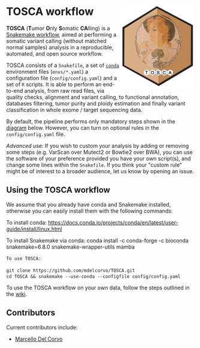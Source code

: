 # TOSCA workflow <img src="img/tosca_image.png" width="200" align="right" />


**TOSCA** (**T**umor **O**nly **S**omatic **CA**lling) is a [Snakemake workflow](https://snakemake.readthedocs.io/en/stable/index.html), aimed at performing a somatic variant calling (without matched normal samples) analysis in a reproducible, automated, and open source workflow.

TOSCA consists of a `Snakefile`, a set of [`conda`](https://conda.io/docs/) environment files (`envs/*.yaml`) a configuration file (`config/config.yaml`) and a set of `R` scripts. It is able to perform an end-to-end analysis, from raw read files, via quality checks, alignment and variant calling, to functional annotation, databases filtering, tumor purity and ploidy estimation and finally variant classification in whole exome / target sequencing data.  

By default, the pipeline performs only mandatory steps shown in the [diagram](img/dag_tosca.png) below. However, you can turn on optional rules in the `config/config.yaml` file. 

*Advanced use*: If you wish to custom your analysis by adding or removing some steps (e.g. VarScan over Mutect2 or Bowtie2 over BWA), you can use the software of your preference provided you have your own script(s), and change some lines within the `Snakefile`. If you think your "custom rule" might be of interest to a broader audience, let us know by opening an issue.


## Using the TOSCA workflow

We assume that you already have conda and Snakemake installed, otherwise you can easily install them with the following commands:

To install conda: https://docs.conda.io/projects/conda/en/latest/user-guide/install/linux.html

To install Snakemake via conda: conda install -c conda-forge -c bioconda snakemake=6.8.0 snakemake-wrapper-utils mamba
```
To use TOSCA:

git clone https://github.com/mdelcorvo/TOSCA.git
cd TOSCA && snakemake --use-conda --configfile config/config.yaml
```

To use the TOSCA workflow on your own data, follow the steps outlined in the [wiki](https://github.com/mdelcorvo/TOSCA/wiki).


## Contributors
Current contributors include:

- [Marcello Del Corvo](https://github.com/mdelcorvo)
